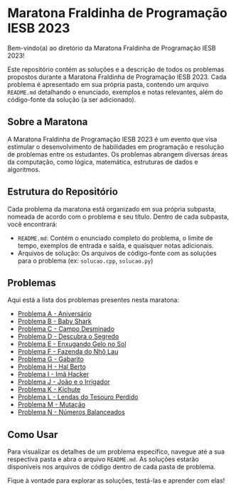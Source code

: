 # Maratona Fraldinha de Programação IESB 2023

Bem-vindo(a) ao diretório da Maratona Fraldinha de Programação IESB 2023!

Este repositório contém as soluções e a descrição de todos os problemas propostos durante a Maratona Fraldinha de Programação IESB 2023. Cada problema é apresentado em sua própria pasta, contendo um arquivo `README.md` detalhando o enunciado, exemplos e notas relevantes, além do código-fonte da solução (a ser adicionado).

## Sobre a Maratona

A Maratona Fraldinha de Programação IESB 2023 é um evento que visa estimular o desenvolvimento de habilidades em programação e resolução de problemas entre os estudantes. Os problemas abrangem diversas áreas da computação, como lógica, matemática, estruturas de dados e algoritmos.

## Estrutura do Repositório

Cada problema da maratona está organizado em sua própria subpasta, nomeada de acordo com o problema e seu título. Dentro de cada subpasta, você encontrará:

- `README.md`: Contém o enunciado completo do problema, o limite de tempo, exemplos de entrada e saída, e quaisquer notas adicionais.
- Arquivos de solução: Os arquivos de código-fonte com as soluções para o problema (ex: `solucao.cpp`, `solucao.py`)

## Problemas

Aqui está a lista dos problemas presentes nesta maratona:

* [Problema A - Aniversário](https://github.com/G2Martins/Faculdade/tree/main/Maratona%20Fraldinha%202023/Problema%20A%20-%20Anivers%C3%A1rio)
* [Problema B - Baby Shark](https://github.com/G2Martins/Faculdade/tree/main/Maratona%20Fraldinha%202023/Problema%20B%20-%20Baby%20Shark)
* [Problema C - Campo Desminado](https://github.com/G2Martins/Faculdade/tree/main/Maratona%20Fraldinha%202023/Problema%20C%20-%20Campo%20Desminado)
* [Problema D - Descubra o Segredo](https://github.com/G2Martins/Faculdade/tree/main/Maratona%20Fraldinha%202023/Problema%20D%20-%20Descubra%20o%20Segredo)
* [Problema E - Enxugando Gelo no Sol](https://github.com/G2Martins/Faculdade/tree/main/Maratona%20Fraldinha%202023/Problema%20E%20-%20Enxugando%20Gelo%20no%20Sol)
* [Problema F - Fazenda do Nhô Lau](https://github.com/G2Martins/Faculdade/tree/main/Maratona%20Fraldinha%202023/Problema%20F%20-%20Fazenda%20do%20Nh%C3%B4%20Lau)
* [Problema G - Gabarito](https://github.com/G2Martins/Faculdade/tree/main/Maratona%20Fraldinha%202023/Problema%20G%20-%20Gabarito)
* [Problema H - Hal Berto](https://github.com/G2Martins/Faculdade/tree/main/Maratona%20Fraldinha%202023/Problema%20H%20-%20Hal%20Berto)
* [Problema I - Imã Hacker](https://github.com/G2Martins/Faculdade/tree/main/Maratona%20Fraldinha%202023/Problema%20I%20-%20Im%C3%A3%20Hacker)
* [Problema J - João e o Irrigador](https://github.com/G2Martins/Faculdade/tree/main/Maratona%20Fraldinha%202023/Problema%20J%20-%20Jo%C3%A3o%20e%20o%20Irrigador)
* [Problema K - Kichute](https://github.com/G2Martins/Faculdade/tree/main/Maratona%20Fraldinha%202023/Problema%20K%20-%20Kichute)
* [Problema L - Lendas do Tesouro Perdido](https://github.com/G2Martins/Faculdade/tree/main/Maratona%20Fraldinha%202023/Problema%20L%20-%20Lendas%20do%20Tesouro%20Perdido)
* [Problema M - Mutação](https://github.com/G2Martins/Faculdade/tree/main/Maratona%20Fraldinha%202023/Problema%20M%20-%20Muta%C3%A7%C3%A3o)
* [Problema N - Números Balanceados](https://github.com/G2Martins/Faculdade/tree/main/Maratona%20Fraldinha%202023/Problema%20N%20-%20N%C3%BAmeros%20Balanceados)

## Como Usar

Para visualizar os detalhes de um problema específico, navegue até a sua respectiva pasta e abra o arquivo `README.md`. As soluções estarão disponíveis nos arquivos de código dentro de cada pasta de problema.

Fique à vontade para explorar as soluções, testá-las e aprender com elas!